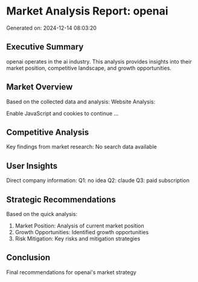 
# Market Analysis Report: openai
Generated on: 2024-12-14 08:03:20

## Executive Summary
openai operates in the ai industry. This analysis provides insights into their market position, competitive landscape, and growth opportunities.

## Market Overview
Based on the collected data and analysis:
Website Analysis:

Enable JavaScript and cookies to continue
...

## Competitive Analysis
Key findings from market research:
No search data available

## User Insights
Direct company information:
Q1: no  idea
Q2: claude
Q3: paid subscription 

## Strategic Recommendations
Based on the quick analysis:
1. Market Position: Analysis of current market position
2. Growth Opportunities: Identified growth opportunities
3. Risk Mitigation: Key risks and mitigation strategies

## Conclusion
Final recommendations for openai's market strategy
